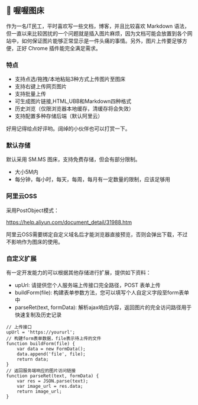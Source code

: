 ## 🚀 喔喔图床

作为一名IT民工，平时喜欢写一些文档，博客，并且比较喜欢 Markdown 语法，但一直以来比较困扰的一个问题就是插入图片麻烦，因为文档可能会放置到各个网站中，如何保证图片能够正常显示是一件头痛的事情。另外，图片上传要足够方便，正好 Chrome 插件能完全满足需求。

### 特点

- 支持点选/拖拽/本地粘贴3种方式上传图片至图床
- 支持右键上传网页图片
- 支持批量上传
- 可生成图片链接,HTML,UBB和Markdown四种格式
- 历史浏览（仅限浏览器本地缓存，清缓存将会失效）
- 支持配置多种存储后端（默认阿里云）

好用记得给点好评哟。阔绰的小伙伴也可以打赏一下。

### 默认存储

默认采用 SM.MS 图床，支持免费存储，但会有部分限制。

- 大小5M内
- 每分钟，每小时，每天，每周，每月有一定数量的限制，应该足够用

### 阿里云OSS

采用PostObject模式：

https://help.aliyun.com/document_detail/31988.htm

阿里云OSS需要绑定自定义域名后才能浏览器直接预览，否则会弹出下载，不过不影响作为图床的使用。

### 自定义扩展

有一定开发能力的可以根据其他存储进行扩展，提供如下资料：

- upUrl: 请提供您个人服务端上传接口完全路径，POST 表单上传
- buildForm(file): 构建表单参数方法，您可以填写个人自定义字段至form表单中
- parseRet(text, formData): 解析ajax响应内容，返回图片的完全访问路径用于快速复制及历史记录

```
// 上传接口
upUrl = 'https://yoururl';
// 构建form表单数据，file表示待上传的文件
function buildForm(file) {
    var data = new FormData();
    data.append('file', file);
    return data;
}
// 返回服务端响应的图片访问链接
function parseRet(text, formData) {
    var res = JSON.parse(text);
    var image_url = res.data;
    return image_url;
}
```
